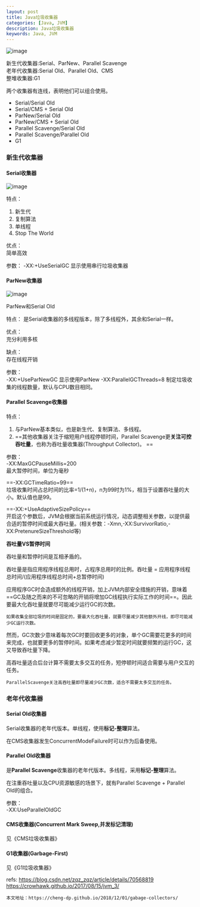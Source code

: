 ```yaml
---
layout: post
title: Java垃圾收集器
categories: [Java, JVM]
description: Java垃圾收集器
keywords: Java, JVM
---
```


![image](https://pictures-1255802956.cos.ap-chengdu.myqcloud.com/youdao_JVM/JVM_Gabage_Collector.png)

新生代收集器:Serial、ParNew、Parallel Scavenge  
老年代收集器:Serial Old、Parallel Old、CMS  
整堆收集器:G1

两个收集器有连线，表明他们可以组合使用。
- Serial/Serial Old
- Serial/CMS + Serial Old
- ParNew/Serial Old
- ParNew/CMS + Serial Old
- Parallel Scavenge/Serial Old
- Parallel Scavenge/Parallel Old
- G1

### 新生代收集器

#### Serial收集器

![image](https://pictures-1255802956.cos.ap-chengdu.myqcloud.com/youdao_JVM/serial%E6%94%B6%E9%9B%86%E5%99%A8.png)  

特点：  
1. 新生代
2. 复制算法
3. 单线程
4. Stop The World

优点：  
简单高效

参数：
-XX:+UseSerialGC 显示使用串行垃圾收集器

#### ParNew收集器

![image](https://pictures-1255802956.cos.ap-chengdu.myqcloud.com/youdao_JVM/parnew%E6%94%B6%E9%9B%86%E5%99%A8.png)

ParNew和Serial Old

特点：
是Serial收集器的多线程版本，除了多线程外，其余和Serial一样。

优点：  
充分利用多核

缺点：  
存在线程开销

参数：  
-XX:+UseParNewGC 显示使用ParNew
-XX:ParallelGCThreads=8 制定垃圾收集的线程数量，默认与CPU数目相同。

#### Parallel Scavenge收集器

特点：  
1. 与ParNew基本类似，也是新生代、复制算法、多线程。
2. ==其他收集器关注于缩短用户线程停顿时间，Parallel Scavenge更**关注可控吞吐量**，也称为吞吐量收集器(Throughput Collector)。  ==

参数：  
-XX:MaxGCPauseMillis=200  
最大暂停时间，单位为毫秒  

==-XX:GCTimeRatio=99==  
垃圾收集时间占总时间的比率=1/(1+n)，n为99时为1%，相当于设置吞吐量的大小。默认值也是99。

==-XX:+UseAdaptiveSizePolicy==  
开启这个参数后，JVM会根据当前系统运行情况，动态调整相关参数，以提供最合适的暂停时间或最大吞吐量。(相关参数：-Xmn,-XX:SurvivorRatio,-XX:PretenureSizeThreshold等)

**吞吐量VS暂停时间**

吞吐量和暂停时间是互相矛盾的。

吞吐量是指应用程序线程总用时，占程序总用时的比例。吞吐量 = 应用程序线程总时间/(应用程序线程总时间+总暂停时间)  

应用程序GC时会造成额外的线程开销，加上JVM内部安全措施的开销，意味着==GC及随之而来的不可忽略的开销将增加GC线程执行实际工作的时间==。因此要最大化吞吐量就要尽可能减少运行GC的次数。
```
如果收集全部垃圾的时间是固定的，要最大化吞吐量，就要尽量减少其他额外开线，即尽可能减少GC运行次数。
```
然而，GC次数少意味着每次GC时要回收更多的对象，单个GC需要花更多的时间来完成，也就要更多的暂停时间。如果考虑减少暂定时间就要频繁的运行GC，这又导致吞吐量下降。  

高吞吐量适合后台计算不需要太多交互的任务，短停顿时间适合需要与用户交互的任务。
```
ParallelScavenge关注高吞吐量即尽量减少GC次数，适合不需要太多交互的任务。
```
### 老年代收集器

#### Serial Old收集器
Serial收集器的老年代版本。单线程，使用**标记-整理**算法。

在CMS收集器发生ConcurrentModeFailure时可以作为后备使用。

#### Parallel Old收集器

是**Parallel Scavenge**收集器的老年代版本。多线程，采用**标记-整理**算法。

在注重吞吐量以及CPU资源敏感的场景下，就有Parallel Scavenge + Parallel Old的组合。

参数：  
-XX:UseParallelOldGC

#### CMS收集器(Concurrent Mark Sweep,并发标记清理)
见《CMS垃圾收集器》

#### G1收集器(Garbage-First)
见《G1垃圾收集器》



refs:
https://blog.csdn.net/zqz_zqz/article/details/70568819  
https://crowhawk.github.io/2017/08/15/jvm_3/
 
```
本文地址：https://cheng-dp.github.io/2018/12/01/gabage-collectors/
```
 

